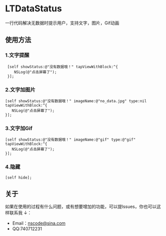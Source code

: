 # LTDataStatus
一行代码解决无数据时提示用户，支持文字，图片，Gif动画

## 使用方法

### 1.文字提醒
 ```
  [self showStatus:@"没有数据哦！" tapViewWithBlock:^{
     NSLog(@"点击屏幕了");
  }];
 ```
### 2.文字加图片
  ```
  [self showStatus:@"没有数据哦！" imageName:@"no_data.jpg" type:nil tapViewWithBlock:^{
     NSLog(@"点击屏幕了");
  }];
  ```
### 3.文字加Gif
  ```
  [self showStatus:@"没有数据哦！" imageName:@"gif" type:@"gif" tapViewWithBlock:^{
     NSLog(@"点击屏幕了");
  }];
  ```
### 4.隐藏
  ```
  [self hide];
  ```
## 关于
如果在使用的过程有什么问题，或有想要增加的功能，可以提lssues，你也可以这样联系我 ↓：
* Email：<nscode@sina.com>
* QQ:740712231

